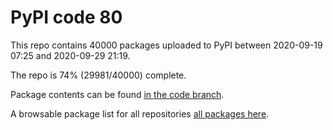 # PyPI code 80

This repo contains 40000 packages uploaded to PyPI between 
2020-09-19 07:25 and 2020-09-29 21:19.

The repo is 74% (29981/40000) complete.

Package contents can be found [in the code branch](https://github.com/pypi-data/pypi-mirror-80/tree/code/packages).

A browsable package list for all repositories [all packages here](https://pypi-data.github.io/website/repositories/pypi-mirror-80).


